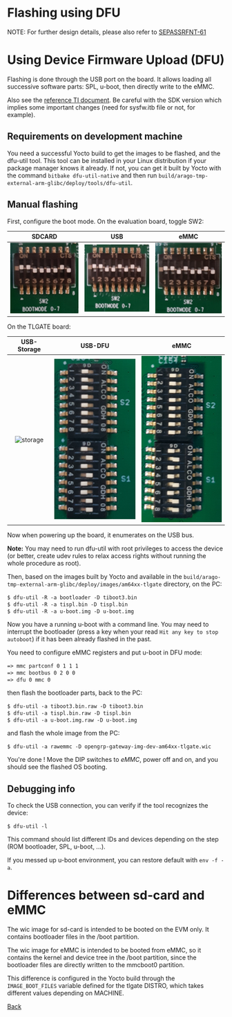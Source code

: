 # Flashing using DFU

NOTE: For further design details, please also refer to [SEPASSRFNT-61](https://jira.open-groupe.com/browse/SEPASSRFNT-61)

# Using Device Firmware Upload (DFU)
Flashing is done through the USB port on the board. It allows loading all successive software parts: SPL, u-boot, then directly write to the eMMC.

Also see the [reference TI document](https://software-dl.ti.com/processor-sdk-linux/esd/AM64X/08_00_00_21/exports/docs/linux/Foundational_Components/U-Boot/UG-Memory.html).
Be careful with the SDK version which implies some important changes (need for sysfw.itb file or not, for example).

## Requirements on development machine
You need a successful Yocto build to get the images to be flashed, and the dfu-util tool. This tool can be installed in your Linux distribution if your package manager knows it already.
If not, you can get it built by Yocto with the command `bitbake dfu-util-native` and then run `build/arago-tmp-external-arm-glibc/deploy/tools/dfu-util`.

## Manual flashing

First, configure the boot mode. On the evaluation board, toggle SW2:

|SDCARD|USB|eMMC|
|:----:|:-:|:--:|
|![sdcard](../images/sdcard.png)|![USB-DFU](../images/usb.png)|![eMMC](../images/emmc.png)|

On the TLGATE board:

|USB-Storage|USB-DFU|eMMC|
|:---------:|:-----:|:--:|
|![storage](../images/bootmode-storage.png)|![dfu](../images/bootmode-dfu.png)|![eMMC](../images/bootmode-emmc.png)|

Now when powering up the board, it enumerates on the USB bus.

**Note:** You may need to run dfu-util with root privileges to access the device (or better, create udev rules to relax access rights without running the whole procedure as root).

Then, based on the images built by Yocto and available in the `build/arago-tmp-external-arm-glibc/deploy/images/am64xx-tlgate` directory, on the PC:
```
$ dfu-util -R -a bootloader -D tiboot3.bin
$ dfu-util -R -a tispl.bin -D tispl.bin
$ dfu-util -R -a u-boot.img -D u-boot.img
```

Now you have a running u-boot with a command line. You may need to interrupt the bootloader (press a key when your read `Hit any key to stop autoboot`) if it has been already flashed in the past.

You need to configure eMMC registers and put u-boot in DFU mode:
```
=> mmc partconf 0 1 1 1
=> mmc bootbus 0 2 0 0
=> dfu 0 mmc 0
```

then flash the bootloader parts, back to the PC:
```
$ dfu-util -a tiboot3.bin.raw -D tiboot3.bin
$ dfu-util -a tispl.bin.raw -D tispl.bin
$ dfu-util -a u-boot.img.raw -D u-boot.img
```

and flash the whole image from the PC:
```
$ dfu-util -a rawemmc -D opengrp-gateway-img-dev-am64xx-tlgate.wic
```


You're done ! Move the DIP switches to *eMMC*, power off and on, and you should see the flashed OS booting.

## Debugging info

To check the USB connection, you can verify if the tool recognizes the device:
```
$ dfu-util -l
```

This command should list different IDs and devices depending on the step (ROM bootloader, SPL, u-boot, ...).

If you messed up u-boot environment, you can restore default with `env -f -a`.

# Differences between sd-card and eMMC
The wic image for sd-card is intended to be booted on the EVM only. It contains bootloader files in the /boot partition.

The wic image for eMMC is intended to be booted from eMMC, so it contains the kernel and device tree in the /boot partition, since the bootloader files are directly written to the mmcboot0 partition.

This difference is configured in the Yocto build through the `IMAGE_BOOT_FILES` variable defined for the tlgate DISTRO, which takes different values depending on MACHINE.

[Back](toc.md)
